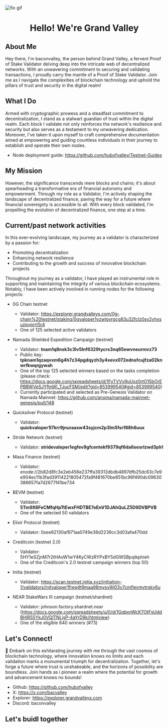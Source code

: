 ![fix gif](https://github.com/user-attachments/assets/9086aae1-2365-4a74-9c19-00a10a7e618d)

<div style="text-align:center;">
    <h1>Hello! We're Grand Valley</h1>
</div>

## About Me
Hey there, I'm baconvalley, the person behind Grand Valley, a fervent Proof of Stake Validator delving deep into the intricate web of decentralized networks. With an unwavering commitment to securing and validating transactions, I proudly carry the mantle of a Proof of Stake Validator. Join me as I navigate the complexities of blockchain technology and uphold the pillars of trust and security in the digital realm!

## What I Do
Armed with cryptographic prowess and a steadfast commitment to decentralization, I stand as a stalwart guardian of trust within the digital realm. Each block I validate not only reinforces the network's resilience and security but also serves as a testament to my unwavering dedication. Moreover, I've taken it upon myself to craft comprehensive documentation aimed at empowering and guiding countless individuals in their journey to establish and operate their own nodes.
-  Node deployment guide: https://github.com/hubofvalley/Testnet-Guides

## My Mission
However, the significance transcends mere blocks and chains; it's about spearheading a transformative era of financial autonomy and empowerment. Through my role as a Validator, I'm actively shaping the landscape of decentralized finance, paving the way for a future where financial sovereignty is accessible to all. With every block validated, I'm propelling the evolution of decentralized finance, one step at a time.


## Current/past network activities
In this ever-evolving landscape, my journey as a validator is characterized by a passion for:

- Promoting decentralization
- Enhancing network resilience
- Contributing to the growth and success of innovative blockchain projects

Throughout my journey as a validator, I have played an instrumental role in supporting and maintaining the integrity of various blockchain ecosystems. Notably, I have been actively involved in running nodes for the following projects:

  - 0G Chain testnet
    -  Validator: https://explorer.grandvalleys.com/0g-chain%20testnet/staking/0gvaloper1yzwlgyrgcg83u32fclz0sy2yhxsuzpvprrt5r4
    -  One of 125 selected active validators
  
  - Namada Shielded Expedition Campaign (testnet)
    -  Validator: **tnam1q8nsk3c3lv5lnf6329tycrs3nq65ewvneurmvz73**
    -  Public key: **tpknam1qzaqvxm6g4h7z34pgdqyzh3y4xevx072ednsfcujfza02knwrfkwqrgywah**
    -  One of the top 125 selected winners based on the tasks completion (please check: https://docs.google.com/spreadsheets/d/1FvTVVv9uUxz0rtO15bOrEPBBWVeSJYftnWI_TJucFSM/edit?gid=853999540#gid=853999540)
    -  Currently participated and selected as Pre-Genesis Validator on Namada Mainnet: https://github.com/anoma/namada-mainnet-genesis/pull/148

  - Quicksilver Protocol (testnet)
    -  Validator: **quickvaloper1l7krr9jnuraasw43syjcm2p3lm5fsrf88h6uux**

  - Stride Network (testnet)
    -  Validator: **stridevaloper1egfev9gfcentekf9379qf6da6sesrlzwd3plrl**

  - Masa Finance (testnet)
    -  Validator: enode://2b82d8fc3e2eb456e237ffa39313dbdb4897dfb25dc63c7e9e904ec11b3fad39114221805472fa9f481670be851bc96f490dc09630386657fa7d2677f41be734

  - BEVM (testnet)
    -  Validator: **5Tm9X6FeCMfqHpTtEwxFHDTBE7eEnV1DJAhQuLZ5D9DVBPVB**
    -  One of the selected 50 validators

  - Elixir Protocol (testnet)
    -  Validator: 0xee62130af971aa0749e38d2239cc3d03afa470dd

  - Creditcoin (testnet 2.0)
    -  Validator: 5HY1eSZjnM7r2tHAoW1wY4KyCWzRYPxBY5dGWSBpqikphieh
    -  One of the Creditcoin's 2.0 testnet campaign winners (top 50)

  - Initia (testnet)
    -  Validator: https://scan.testnet.initia.xyz/initiation-1/validators/initvaloper1freq4t9maa98mysv9jl03v7cmflevmvtrskv6u

  - NEAR StakeWars III campaign (testnet/shardnet)
    -  Validator: johnson.factory.shardnet.near (https://docs.google.com/spreadsheets/u/0/d/1GqbxnWcK7OtFsUddBHlR55YkJ0VQlTNLjsP-4aYrD9k/htmlview)
    -  One of the eligible 640 winners (#73)

## Let's Connect!
🚀 Embark on this exhilarating journey with me through the vast cosmos of blockchain technology, where innovation knows no limits and each validation marks a monumental triumph for decentralization. Together, let's forge a future where trust is unshakeable, and the horizons of possibility are boundless. Join hands as i pioneer a realm where the potential for growth and advancement knows no bounds!
-  Github: https://github.com/hubofvalley
-  X: https://x.com/bacvalley
-  Explorer: https://explorer.grandvalleys.com
-  Discord: baconvalley

## Let's buidl together
